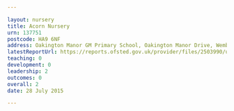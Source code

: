 ```yaml
---

layout: nursery
title: Acorn Nursery
urn: 137751
postcode: HA9 6NF
address: Oakington Manor GM Primary School, Oakington Manor Drive, Wembley, Middlesex, HA9 6NF
latestReportUrl: https://reports.ofsted.gov.uk/provider/files/2503990/urn/137751.pdf
teaching: 0
development: 0
leadership: 2
outcomes: 0
overall: 2
date: 28 July 2015

---
```

